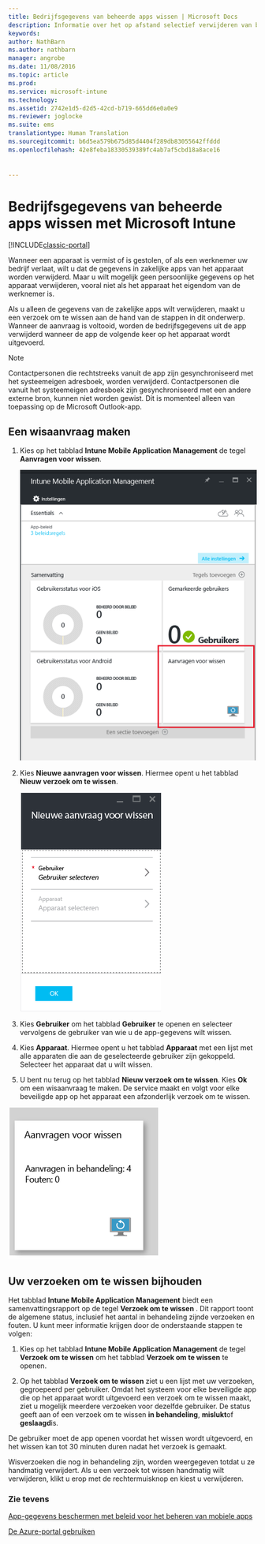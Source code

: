 ```yaml
---
title: Bedrijfsgegevens van beheerde apps wissen | Microsoft Docs
description: Informatie over het op afstand selectief verwijderen van bedrijfsgegevens.
keywords: 
author: NathBarn
ms.author: nathbarn
manager: angrobe
ms.date: 11/08/2016
ms.topic: article
ms.prod: 
ms.service: microsoft-intune
ms.technology: 
ms.assetid: 2742e1d5-d2d5-42cd-b719-665dd6e0a0e9
ms.reviewer: joglocke
ms.suite: ems
translationtype: Human Translation
ms.sourcegitcommit: b6d5ea579b675d85d4404f289db83055642ffddd
ms.openlocfilehash: 42e8feba18330539389fc4ab7af5cbd18a8ace16


---
```


# <a name="wipe-managed-company-app-data-with-microsoft-intune"></a>Bedrijfsgegevens van beheerde apps wissen met Microsoft Intune

[!INCLUDE[classic-portal](../includes/classic-portal.md)]

Wanneer een apparaat is vermist of is gestolen, of als een werknemer uw bedrijf verlaat, wilt u dat de gegevens in zakelijke apps van het apparaat worden verwijderd. Maar u wilt mogelijk geen persoonlijke gegevens op het apparaat verwijderen, vooral niet als het apparaat het eigendom van de werknemer is.

Als u alleen de gegevens van de zakelijke apps wilt verwijderen, maakt u een verzoek om te wissen aan de hand van de stappen in dit onderwerp. Wanneer de aanvraag is voltooid, worden de bedrijfsgegevens uit de app verwijderd wanneer de app de volgende keer op het apparaat wordt uitgevoerd.
>[!NOTE]
> Contactpersonen die rechtstreeks vanuit de app zijn gesynchroniseerd met het systeemeigen adresboek, worden verwijderd. Contactpersonen die vanuit het systeemeigen adresboek zijn gesynchroniseerd met een andere externe bron, kunnen niet worden gewist. Dit is momenteel alleen van toepassing op de Microsoft Outlook-app.



## <a name="create-a-wipe-request"></a>Een wisaanvraag maken

1.  Kies op het tabblad **Intune Mobile Application Management** de tegel **Aanvragen voor wissen**.

    ![Schermafbeelding van het tabblad Mobile Application Management van Intune met de tegels met een samenvatting](../media/AppManagement/AzurePortal_MAM_WipeRequests.png)

2.  Kies **Nieuwe aanvragen voor wissen**. Hiermee opent u het tabblad **Nieuw verzoek om te wissen**.

    ![Schermafbeelding van tabblad met een nieuwe wisaanvraag](../media/AppManagement/AzurePortal_MAM_NewWipeRequest.png)

3.  Kies **Gebruiker** om het tabblad **Gebruiker** te openen en selecteer vervolgens de gebruiker van wie u de app-gegevens wilt wissen.

4.  Kies **Apparaat**.  Hiermee opent u het tabblad **Apparaat** met een lijst met alle apparaten die aan de geselecteerde gebruiker zijn gekoppeld.  Selecteer het apparaat dat u wilt wissen.

5.  U bent nu terug op het tabblad **Nieuw verzoek om te wissen**. Kies **Ok** om een wisaanvraag te maken. De service maakt en volgt voor elke beveiligde app op het apparaat een afzonderlijk verzoek om te wissen.


![Schermafdruk van de tegel Aanvragen voor wissen ](../media/AppManagement/AzurePortal_MAM_WipeRequestsSummary.png)

## <a name="monitor-your-wipe-requests"></a>Uw verzoeken om te wissen bijhouden
Het tabblad **Intune Mobile Application Management** biedt een samenvattingsrapport op de tegel **Verzoek om te wissen** .  Dit rapport toont de algemene status, inclusief het aantal in behandeling zijnde verzoeken en fouten. U kunt meer informatie krijgen door de onderstaande stappen te volgen:

1.  Kies op het tabblad **Intune Mobile Application Management** de tegel **Verzoek om te wissen** om het tabblad **Verzoek om te wissen** te openen.

2.  Op het tabblad **Verzoek om te wissen** ziet u een lijst met uw verzoeken, gegroepeerd per gebruiker. Omdat het systeem voor elke beveiligde app die op het apparaat wordt uitgevoerd een verzoek om te wissen maakt, ziet u mogelijk meerdere verzoeken voor dezelfde gebruiker. De status geeft aan of een verzoek om te wissen **in behandeling**, **mislukt**of **geslaagd**is.

De gebruiker moet de app openen voordat het wissen wordt uitgevoerd, en het wissen kan tot 30 minuten duren nadat het verzoek is gemaakt.

Wisverzoeken die nog in behandeling zijn, worden weergegeven totdat u ze handmatig verwijdert.  Als u een verzoek tot wissen handmatig wilt verwijderen, klikt u erop met de rechtermuisknop en kiest u verwijderen.

### <a name="see-also"></a>Zie tevens
[App-gegevens beschermen met beleid voor het beheren van mobiele apps ](protect-app-data-using-mobile-app-management-policies-with-microsoft-intune.md)

[De Azure-portal gebruiken](azure-portal-for-microsoft-intune-mam-policies.md)



<!--HONumber=Dec16_HO2-->


